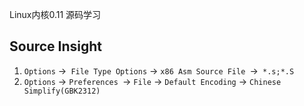 Linux内核0.11 源码学习



## Source Insight

1.  `Options` →` File Type Options`  → `x86 Asm Source File `→` *.s;*.S`
2. `Options` → `Preferences `→ `File` → `Default Encoding` → `Chinese Simplify(GBK2312)`


